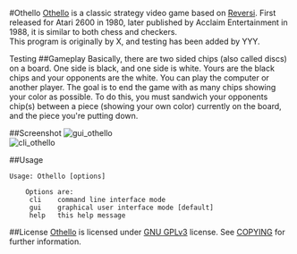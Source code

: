 #Othello
[Othello](http://en.wikipedia.org/wiki/Othello_\(video_game\)) is a classic strategy video game based on [Reversi](http://en.wikipedia.org/wiki/Reversi). First released for Atari 2600 in 1980, later published by Acclaim Entertainment in 1988, it is similar to both chess and checkers.
<br>
This program is originally by X, and testing has been added by YYY.

Testing
##Gameplay
Basically, there are two sided chips (also called discs) on a board. One side is black, and one side is white. Yours are the black chips and your opponents are the white. You can play the computer or another player. The goal is to end the game with as many chips showing your color as possible. To do this, you must sandwich your opponents chip(s) between a piece (showing your own color) currently on the board, and the piece you're putting down.

##Screenshot
![gui_othello](Othello/raw/master/shots/mid_shot.png)
<br/>
![cli_othello](Othello/raw/master/shots/cli_shot.png)

##Usage

	Usage: Othello [options]

		Options are:
		 cli	command line interface mode
		 gui	graphical user interface mode [default]
		 help	this help message


##License
[Othello](https://github.com/c00kiemon5ter/Othello) is licensed under [GNU GPLv3](http://www.gnu.org/licenses/gpl.txt) license. See [COPYING](https://github.com/c00kiemon5ter/Othello/blob/master/COPYING) for further information.
